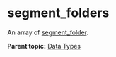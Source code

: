 # segment_folders

An array of [segment_folder](r_segment_folder.md#).

**Parent topic:** [Data Types](../data_types/c_data_types.md)

